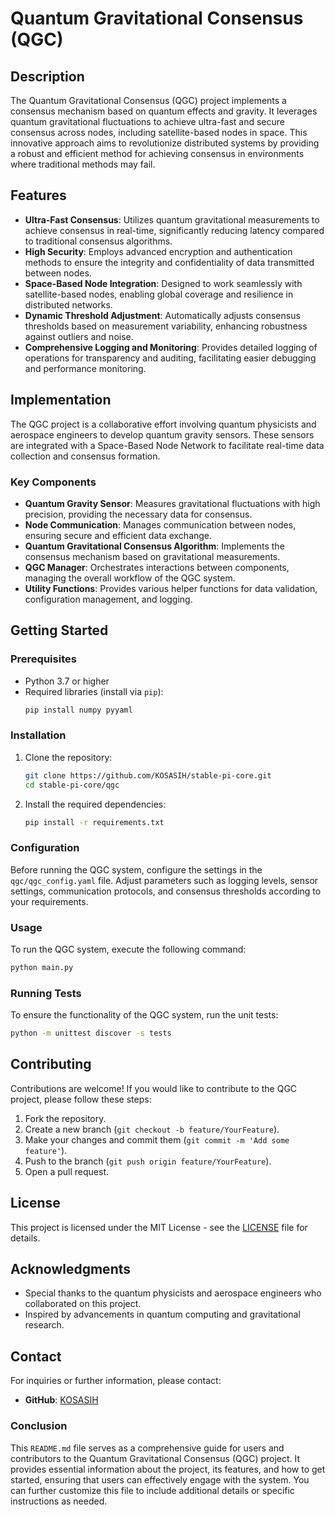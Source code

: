 # Quantum Gravitational Consensus (QGC)

## Description
The Quantum Gravitational Consensus (QGC) project implements a consensus mechanism based on quantum effects and gravity. It leverages quantum gravitational fluctuations to achieve ultra-fast and secure consensus across nodes, including satellite-based nodes in space. This innovative approach aims to revolutionize distributed systems by providing a robust and efficient method for achieving consensus in environments where traditional methods may fail.

## Features
- **Ultra-Fast Consensus**: Utilizes quantum gravitational measurements to achieve consensus in real-time, significantly reducing latency compared to traditional consensus algorithms.
- **High Security**: Employs advanced encryption and authentication methods to ensure the integrity and confidentiality of data transmitted between nodes.
- **Space-Based Node Integration**: Designed to work seamlessly with satellite-based nodes, enabling global coverage and resilience in distributed networks.
- **Dynamic Threshold Adjustment**: Automatically adjusts consensus thresholds based on measurement variability, enhancing robustness against outliers and noise.
- **Comprehensive Logging and Monitoring**: Provides detailed logging of operations for transparency and auditing, facilitating easier debugging and performance monitoring.

## Implementation
The QGC project is a collaborative effort involving quantum physicists and aerospace engineers to develop quantum gravity sensors. These sensors are integrated with a Space-Based Node Network to facilitate real-time data collection and consensus formation.

### Key Components
- **Quantum Gravity Sensor**: Measures gravitational fluctuations with high precision, providing the necessary data for consensus.
- **Node Communication**: Manages communication between nodes, ensuring secure and efficient data exchange.
- **Quantum Gravitational Consensus Algorithm**: Implements the consensus mechanism based on gravitational measurements.
- **QGC Manager**: Orchestrates interactions between components, managing the overall workflow of the QGC system.
- **Utility Functions**: Provides various helper functions for data validation, configuration management, and logging.

## Getting Started

### Prerequisites
- Python 3.7 or higher
- Required libraries (install via `pip`):
  ```bash
  pip install numpy pyyaml
  ```

### Installation
1. Clone the repository:
   ```bash
   git clone https://github.com/KOSASIH/stable-pi-core.git
   cd stable-pi-core/qgc
   ```

2. Install the required dependencies:
   ```bash
   pip install -r requirements.txt
   ```

### Configuration
Before running the QGC system, configure the settings in the `qgc/qgc_config.yaml` file. Adjust parameters such as logging levels, sensor settings, communication protocols, and consensus thresholds according to your requirements.

### Usage
To run the QGC system, execute the following command:
```bash
python main.py
```

### Running Tests
To ensure the functionality of the QGC system, run the unit tests:
```bash
python -m unittest discover -s tests
```

## Contributing
Contributions are welcome! If you would like to contribute to the QGC project, please follow these steps:
1. Fork the repository.
2. Create a new branch (`git checkout -b feature/YourFeature`).
3. Make your changes and commit them (`git commit -m 'Add some feature'`).
4. Push to the branch (`git push origin feature/YourFeature`).
5. Open a pull request.

## License
This project is licensed under the MIT License - see the [LICENSE](LICENSE) file for details.

## Acknowledgments
- Special thanks to the quantum physicists and aerospace engineers who collaborated on this project.
- Inspired by advancements in quantum computing and gravitational research.

## Contact
For inquiries or further information, please contact:

- **GitHub**: [KOSASIH](https://github.com/KOSASIH)

### Conclusion

This `README.md` file serves as a comprehensive guide for users and contributors to the Quantum Gravitational Consensus (QGC) project. It provides essential information about the project, its features, and how to get started, ensuring that users can effectively engage with the system. You can further customize this file to include additional details or specific instructions as needed.
